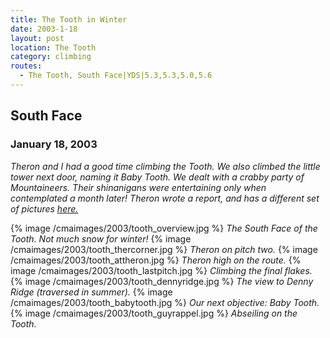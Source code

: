 ```yaml
---
title: The Tooth in Winter
date: 2003-1-18
layout: post
location: The Tooth
category: climbing
routes:
  - The Tooth, South Face|YDS|5.3,5.3,5.0,5.6
---
```


<h2>South Face</h2>
<h3>January 18, 2003</h3>

<i>
Theron and I had a good time climbing the Tooth. We also climbed the little
tower next door, naming it Baby Tooth. We dealt with a crabby party of
Mountaineers. Their shinanigans were entertaining only when
contemplated a month later!
Theron wrote a report, and has a different set of pictures
<a href="https://www.theronwelch.com/mountains/pnw/central/tooth/index.htm">
here.</a> 
</i>



{% image /cmaimages/2003/tooth_overview.jpg %}
<i>The South Face of the Tooth. Not much snow for winter!</i>
{% image /cmaimages/2003/tooth_thercorner.jpg %}
<i>Theron on pitch two.</i>
{% image /cmaimages/2003/tooth_attheron.jpg %}
<i>Theron high on the route.</i>
{% image /cmaimages/2003/tooth_lastpitch.jpg %}
<i>Climbing the final flakes.</i>
{% image /cmaimages/2003/tooth_dennyridge.jpg %}
<i>The view to Denny Ridge (traversed in summer).</i>
{% image /cmaimages/2003/tooth_babytooth.jpg %}
<i>Our next objective: Baby Tooth.</i>
{% image /cmaimages/2003/tooth_guyrappel.jpg %}
<i>Abseiling on the Tooth.</i>
